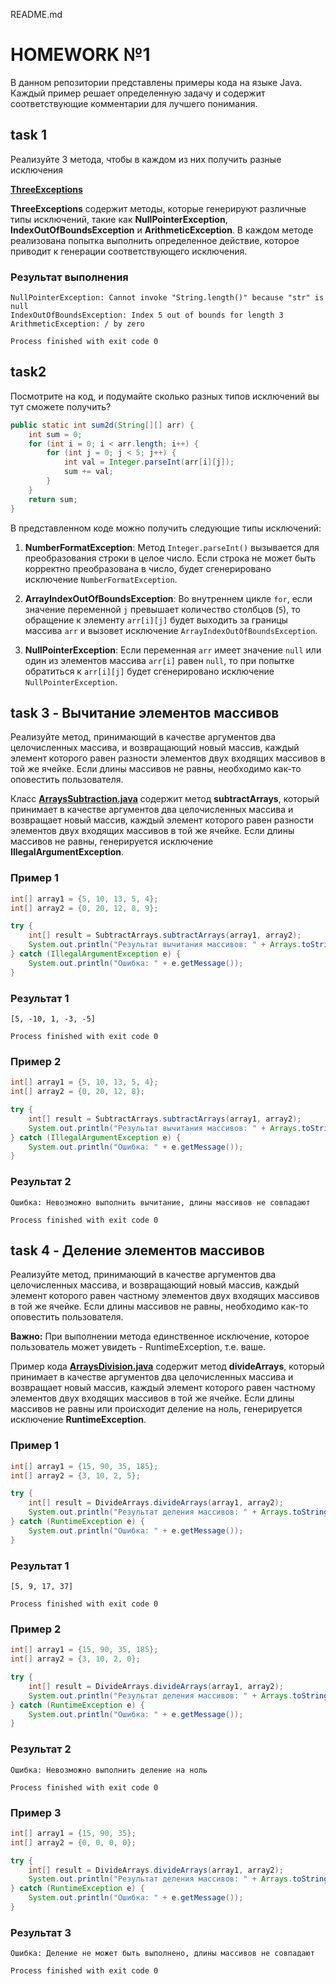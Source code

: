 README.md

# HOMEWORK №1

В данном репозитории представлены примеры кода на языке Java. Каждый пример решает определенную задачу и содержит соответствующие комментарии для лучшего понимания.

## task 1
Реализуйте 3 метода, чтобы в каждом из них получить разные исключения

[**ThreeExceptions**](https://github.com/VeraNik1/ExceptionsHW1-main/blob/master/src/ThreeExceptions.java)

**ThreeExceptions** содержит методы, которые генерируют различные типы исключений, 
такие как **NullPointerException**, **IndexOutOfBoundsException** и **ArithmeticException**. 
В каждом методе реализована попытка выполнить определенное действие, 
которое приводит к генерации соответствующего исключения.

### Результат выполнения
```
NullPointerException: Cannot invoke "String.length()" because "str" is null
IndexOutOfBoundsException: Index 5 out of bounds for length 3
ArithmeticException: / by zero

Process finished with exit code 0
```




## task2
Посмотрите на код, и подумайте сколько разных типов исключений вы тут сможете получить?
```java
public static int sum2d(String[][] arr) {
    int sum = 0;
    for (int i = 0; i < arr.length; i++) {
        for (int j = 0; j < 5; j++) {
            int val = Integer.parseInt(arr[i][j]);
            sum += val;
        }
    }
    return sum;
}
```
В представленном коде можно получить следующие типы исключений:

1. **NumberFormatException**: Метод `Integer.parseInt()` 
вызывается для преобразования строки в целое число.
Если строка не может быть корректно преобразована в число, 
будет сгенерировано исключение `NumberFormatException`.

2. **ArrayIndexOutOfBoundsException**:
Во внутреннем цикле `for`, если значение переменной `j` 
превышает количество столбцов (`5`), то обращение 
к элементу `arr[i][j]` будет выходить за границы массива `arr` и вызовет исключение `ArrayIndexOutOfBoundsException`.

3. **NullPointerException**: 
Если переменная `arr` имеет значение `null` или 
один из элементов массива `arr[i]` равен `null`, то при
попытке обратиться к `arr[i][j]` будет сгенерировано исключение `NullPointerException`.

## task 3 - Вычитание элементов массивов
Реализуйте метод, принимающий в качестве аргументов 
два целочисленных массива, и возвращающий новый массив, 
каждый элемент которого равен разности элементов 
двух входящих массивов в той же ячейке. Если длины 
массивов не равны, необходимо как-то оповестить пользователя.


Класс [**ArraysSubtraction.java**]() содержит метод **subtractArrays**, 
который принимает в качестве аргументов два целочисленных 
массива и возвращает новый массив, 
каждый элемент которого равен разности элементов 
двух входящих массивов в той же ячейке. 
Если длины массивов не равны, генерируется исключение **IllegalArgumentException**.

### Пример 1

```java
int[] array1 = {5, 10, 13, 5, 4};
int[] array2 = {0, 20, 12, 8, 9};

try {
    int[] result = SubtractArrays.subtractArrays(array1, array2);
    System.out.println("Результат вычитания массивов: " + Arrays.toString(result));
} catch (IllegalArgumentException e) {
    System.out.println("Ошибка: " + e.getMessage());
}
```
### Результат 1

```
[5, -10, 1, -3, -5]

Process finished with exit code 0
```
### Пример 2

```java
int[] array1 = {5, 10, 13, 5, 4};
int[] array2 = {0, 20, 12, 8};

try {
    int[] result = SubtractArrays.subtractArrays(array1, array2);
    System.out.println("Результат вычитания массивов: " + Arrays.toString(result));
} catch (IllegalArgumentException e) {
    System.out.println("Ошибка: " + e.getMessage());
}
```
### Результат 2

```
Ошибка: Невозможно выполнить вычитание, длины массивов не совпадают

Process finished with exit code 0
```

## task 4 - Деление элементов массивов
Реализуйте метод, принимающий в качестве аргументов два
целочисленных массива, и возвращающий новый массив, каждый 
элемент которого равен частному элементов двух входящих массивов 
в той же ячейке. Если длины массивов не равны, необходимо 
как-то оповестить пользователя. 

**Важно:** При выполнении метода единственное исключение, которое пользователь может увидеть - RuntimeException, т.е. ваше.

Пример кода [**ArraysDivision.java**]() содержит метод **divideArrays**, 
который принимает в качестве аргументов два целочисленных массива 
и возвращает новый массив, каждый элемент которого равен частному
элементов двух входящих массивов в той же ячейке. 
Если длины массивов не равны или происходит деление на ноль, генерируется исключение
**RuntimeException**.

### Пример 1

```java
int[] array1 = {15, 90, 35, 185};
int[] array2 = {3, 10, 2, 5};

try {
    int[] result = DivideArrays.divideArrays(array1, array2);
    System.out.println("Результат деления массивов: " + Arrays.toString(result));
} catch (RuntimeException e) {
    System.out.println("Ошибка: " + e.getMessage());
}
```
### Результат 1

```
[5, 9, 17, 37]

Process finished with exit code 0
```
### Пример 2

```java
int[] array1 = {15, 90, 35, 185};
int[] array2 = {3, 10, 2, 0};

try {
    int[] result = DivideArrays.divideArrays(array1, array2);
    System.out.println("Результат деления массивов: " + Arrays.toString(result));
} catch (RuntimeException e) {
    System.out.println("Ошибка: " + e.getMessage());
}
```
### Результат 2

```
Ошибка: Невозможно выполнить деление на ноль

Process finished with exit code 0
```
### Пример 3

```java
int[] array1 = {15, 90, 35};
int[] array2 = {0, 0, 0, 0};

try {
    int[] result = DivideArrays.divideArrays(array1, array2);
    System.out.println("Результат деления массивов: " + Arrays.toString(result));
} catch (RuntimeException e) {
    System.out.println("Ошибка: " + e.getMessage());
}
```
### Результат 3

```
Ошибка: Деление не может быть выполнено, длины массивов не совпадают

Process finished with exit code 0
```



